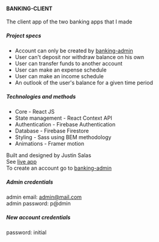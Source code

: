 #### BANKING-CLIENT

The client app of the two banking apps that I made

##### Project specs

- Account can only be created by [banking-admin](https://banking-admin.justinsalas.cc)
- User can't deposit nor withdraw balance on his own
- User can transfer funds to another account
- User can make an expense schedule
- User can make an income schedule
- An outlook of the user's balance for a given time period

##### Technologies and methods

- Core - React JS
- State management - React Context API
- Authentication - Firebase Authentication
- Database - Firebase Firestore
- Styling - Sass using BEM methodology
- Animations - Framer motion

Built and designed by Justin Salas  
See [live app](https://banking-app.justinsalas.cc)  
To create an account go to [banking-admin](https://banking-admin.justinsalas.cc)

##### Admin credentials

admin email: admin@mail.com  
admin password: p@dmin

##### New account credentials

password: initial
